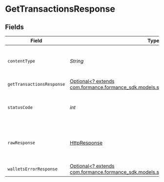 # GetTransactionsResponse


## Fields

| Field                                                                                                                                 | Type                                                                                                                                  | Required                                                                                                                              | Description                                                                                                                           |
| ------------------------------------------------------------------------------------------------------------------------------------- | ------------------------------------------------------------------------------------------------------------------------------------- | ------------------------------------------------------------------------------------------------------------------------------------- | ------------------------------------------------------------------------------------------------------------------------------------- |
| `contentType`                                                                                                                         | *String*                                                                                                                              | :heavy_check_mark:                                                                                                                    | HTTP response content type for this operation                                                                                         |
| `getTransactionsResponse`                                                                                                             | [Optional<? extends com.formance.formance_sdk.models.shared.GetTransactionsResponse>](../../models/shared/GetTransactionsResponse.md) | :heavy_minus_sign:                                                                                                                    | OK                                                                                                                                    |
| `statusCode`                                                                                                                          | *int*                                                                                                                                 | :heavy_check_mark:                                                                                                                    | HTTP response status code for this operation                                                                                          |
| `rawResponse`                                                                                                                         | [HttpResponse<InputStream>](https://docs.oracle.com/en/java/javase/11/docs/api/java.net.http/java/net/http/HttpResponse.html)         | :heavy_check_mark:                                                                                                                    | Raw HTTP response; suitable for custom response parsing                                                                               |
| `walletsErrorResponse`                                                                                                                | [Optional<? extends com.formance.formance_sdk.models.shared.WalletsErrorResponse>](../../models/shared/WalletsErrorResponse.md)       | :heavy_minus_sign:                                                                                                                    | Error                                                                                                                                 |